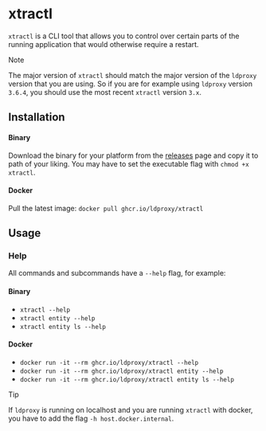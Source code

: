 # xtractl

`xtractl` is a CLI tool that allows you to control over certain parts of the running application that would otherwise require a restart.

> [!NOTE]
> The major version of `xtractl` should match the major version of the `ldproxy` version that you are using.
> So if you are for example using `ldproxy` version `3.6.4`, you should use the most recent `xtractl` version `3.x`.

## Installation

#### Binary

Download the binary for your platform from the [releases](https://github.com/interactive-instruments/xtraplatform-cli/releases) page and copy it to path of your liking. You may have to set the executable flag with `chmod +x xtractl`.

#### Docker

Pull the latest image: `docker pull ghcr.io/ldproxy/xtractl`

## Usage

### Help

All commands and subcommands have a `--help` flag, for example:

#### Binary

- `xtractl --help`
- `xtractl entity --help`
- `xtractl entity ls --help`

#### Docker

- `docker run -it --rm ghcr.io/ldproxy/xtractl --help`
- `docker run -it --rm ghcr.io/ldproxy/xtractl entity --help`
- `docker run -it --rm ghcr.io/ldproxy/xtractl entity ls --help`

> [!TIP]
> If `ldproxy` is running on localhost and you are running `xtractl` with docker, you have to add the flag `-h host.docker.internal`.
